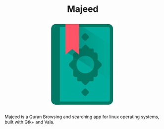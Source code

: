 <h1 align="center">Majeed</h1>
<p align = "center">
            <img src="Mjeed-temp.png" alt="Majeed">
            </p>
Majeed is a Quran Browsing and searching app for linux operating systems, built with Gtk+ and Vala.
